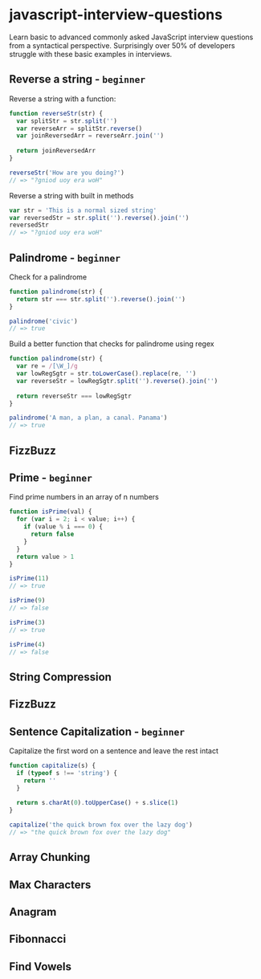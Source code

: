 # javascript-interview-questions
Learn basic to advanced commonly asked JavaScript interview questions from a syntactical perspective. Surprisingly over 50% of developers
struggle with these basic examples in interviews.

## Reverse a string - `beginner`
Reverse a string with a function:

```javascript
function reverseStr(str) {
  var splitStr = str.split('')
  var reverseArr = splitStr.reverse()
  var joinReversedArr = reverseArr.join('')
  
  return joinReversedArr
}

reverseStr('How are you doing?')
// => "?gniod uoy era woH"
```

Reverse a string with built in methods

```javascript
var str = 'This is a normal sized string'
var reversedStr = str.split('').reverse().join('')
reversedStr
// => "?gniod uoy era woH"
```

## Palindrome - `beginner`
Check for a palindrome

```javascript
function palindrome(str) {
  return str === str.split('').reverse().join('')
}

palindrome('civic')
// => true
```

Build a better function that checks for palindrome using regex

```javascript
function palindrome(str) {
  var re = /[\W_]/g
  var lowRegSgtr = str.toLowerCase().replace(re, '')
  var reverseStr = lowRegSgtr.split('').reverse().join('')
  
  return reverseStr === lowRegSgtr
}

palindrome('A man, a plan, a canal. Panama')
// => true
```

## FizzBuzz

## Prime - `beginner`
Find prime numbers in an array of n numbers

```javascript
function isPrime(val) {
  for (var i = 2; i < value; i++) {
    if (value % i === 0) {
      return false
    }
  }
  return value > 1
}

isPrime(11)
// => true

isPrime(9)
// => false

isPrime(3)
// => true

isPrime(4)
// => false
```

## String Compression

## FizzBuzz

## Sentence Capitalization - `beginner`
Capitalize the first word on a sentence and leave the rest intact

```javascript
function capitalize(s) {
  if (typeof s !== 'string') {
    return ''
  }
  
  return s.charAt(0).toUpperCase() + s.slice(1)
}

capitalize('the quick brown fox over the lazy dog')
// => "the quick brown fox over the lazy dog"
```

## Array Chunking

## Max Characters

## Anagram

## Fibonnacci

## Find Vowels
